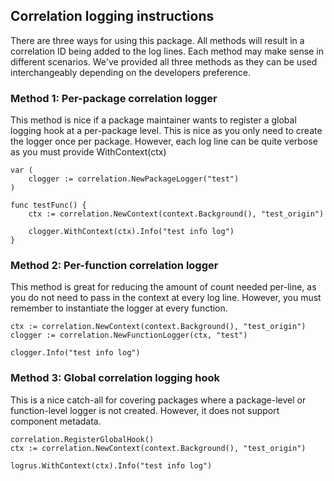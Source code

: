 ## Correlation logging instructions

There are three ways for using this package. All methods will result in a correlation ID being 
added to the log lines. Each method may make sense in different scenarios. We've provided
all three methods as they can be used interchangeably depending on the developers preference. 

### Method 1: Per-package correlation logger
This method is nice if a package maintainer wants to register a global 
logging hook at a per-package level. This is nice as you only need to
create the logger once per package. However, each log line can be quite
verbose as you must provide WithContext(ctx)

```
var (
    clogger := correlation.NewPackageLogger("test")
)
	
func testFunc() {
	ctx := correlation.NewContext(context.Background(), "test_origin")

    clogger.WithContext(ctx).Info("test info log")
}
```

### Method 2: Per-function correlation logger
This method is great for reducing the amount of count needed per-line, 
as you do not need to pass in the context at every log line. However,
you must remember to instantiate the logger at every function.

```
ctx := correlation.NewContext(context.Background(), "test_origin")
clogger := correlation.NewFunctionLogger(ctx, "test")

clogger.Info("test info log")
```

### Method 3: Global correlation logging hook
This is a nice catch-all for covering packages where a
package-level or function-level logger is not created. However,
it does not support component metadata.

```
correlation.RegisterGlobalHook()
ctx := correlation.NewContext(context.Background(), "test_origin")

logrus.WithContext(ctx).Info("test info log")
```